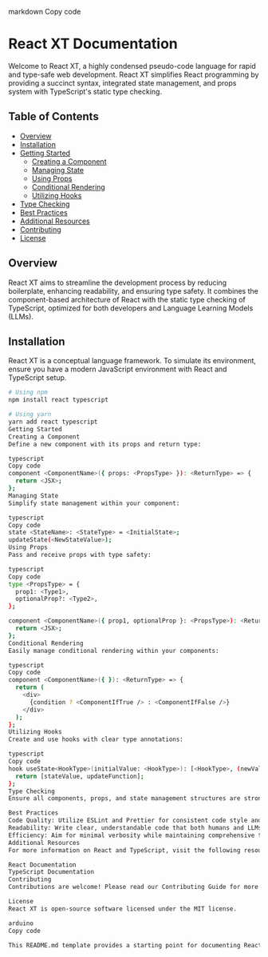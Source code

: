 markdown
Copy code
# React XT Documentation

Welcome to React XT, a highly condensed pseudo-code language for rapid and type-safe web development. React XT simplifies React programming by providing a succinct syntax, integrated state management, and props system with TypeScript's static type checking.

## Table of Contents

- [Overview](#overview)
- [Installation](#installation)
- [Getting Started](#getting-started)
  - [Creating a Component](#creating-a-component)
  - [Managing State](#managing-state)
  - [Using Props](#using-props)
  - [Conditional Rendering](#conditional-rendering)
  - [Utilizing Hooks](#utilizing-hooks)
- [Type Checking](#type-checking)
- [Best Practices](#best-practices)
- [Additional Resources](#additional-resources)
- [Contributing](#contributing)
- [License](#license)

## Overview

React XT aims to streamline the development process by reducing boilerplate, enhancing readability, and ensuring type safety. It combines the component-based architecture of React with the static type checking of TypeScript, optimized for both developers and Language Learning Models (LLMs).

## Installation

React XT is a conceptual language framework. To simulate its environment, ensure you have a modern JavaScript environment with React and TypeScript setup.

```bash
# Using npm
npm install react typescript

# Using yarn
yarn add react typescript
Getting Started
Creating a Component
Define a new component with its props and return type:

typescript
Copy code
component <ComponentName>({ props: <PropsType> }): <ReturnType> => {
  return <JSX>;
};
Managing State
Simplify state management within your component:

typescript
Copy code
state <StateName>: <StateType> = <InitialState>;
updateState(<NewStateValue>);
Using Props
Pass and receive props with type safety:

typescript
Copy code
type <PropsType> = {
  prop1: <Type1>,
  optionalProp?: <Type2>,
};

component <ComponentName>({ prop1, optionalProp }: <PropsType>): <ReturnType> => {
  return <JSX>;
};
Conditional Rendering
Easily manage conditional rendering within your components:

typescript
Copy code
component <ComponentName>({ }): <ReturnType> => {
  return (
    <div>
      {condition ? <ComponentIfTrue /> : <ComponentIfFalse />}
    </div>
  );
};
Utilizing Hooks
Create and use hooks with clear type annotations:

typescript
Copy code
hook useState<HookType>(initialValue: <HookType>): [<HookType>, (newValue: <HookType>) => void] => {
  return [stateValue, updateFunction];
};
Type Checking
Ensure all components, props, and state management structures are strongly typed using TypeScript for a robust, error-free development experience.

Best Practices
Code Quality: Utilize ESLint and Prettier for consistent code style and quality.
Readability: Write clear, understandable code that both humans and LLMs can easily process.
Efficiency: Aim for minimal verbosity while maintaining comprehensive type safety.
Additional Resources
For more information on React and TypeScript, visit the following resources:

React Documentation
TypeScript Documentation
Contributing
Contributions are welcome! Please read our Contributing Guide for more information on how to get involved.

License
React XT is open-source software licensed under the MIT license.

arduino
Copy code

This README.md template provides a starting point for documenting React XT. It includes sections that can be expanded or modified based on the specific features and development progress of React XT.



